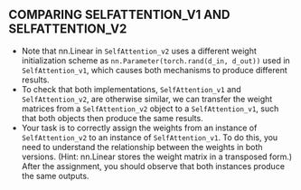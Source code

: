## COMPARING SELFATTENTION_V1 AND SELFATTENTION_V2
- Note that nn.Linear in `SelfAttention_v2` uses a different weight initialization
scheme as `nn.Parameter(torch.rand(d_in, d_out))` used in `SelfAttention_v1`,
which causes both mechanisms to produce different results. 
- To check that both
implementations, `SelfAttention_v1` and `SelfAttention_v2`, are otherwise similar,
we can transfer the weight matrices from a `SelfAttention_v2` object to a
`SelfAttention_v1`, such that both objects then produce the same results.
- Your task is to correctly assign the weights from an instance of `SelfAttention_v2` to
an instance of `SelfAttention_v1`. To do this, you need to understand the
relationship between the weights in both versions. (Hint: nn.Linear stores the
weight matrix in a transposed form.) After the assignment, you should observe that
both instances produce the same outputs.
